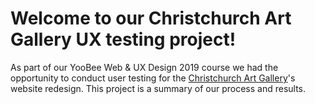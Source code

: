Welcome to our Christchurch Art Gallery UX testing project!
=================

As part of our YooBee Web & UX Design 2019 course we had the opportunity to conduct user testing for the [Christchurch Art Gallery](https://christchurchartgallery.org.nz/)'s website redesign. This project is a summary of our process and results.